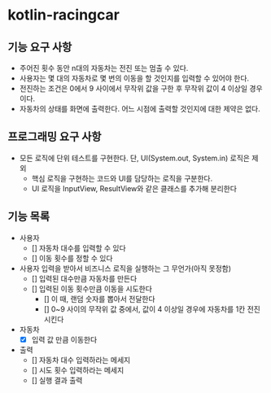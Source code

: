 # kotlin-racingcar
## 기능 요구 사항 
- 주어진 횟수 동안 n대의 자동차는 전진 또는 멈출 수 있다.
- 사용자는 몇 대의 자동차로 몇 번의 이동을 할 것인지를 입력할 수 있어야 한다.
- 전진하는 조건은 0에서 9 사이에서 무작위 값을 구한 후 무작위 값이 4 이상일 경우이다.
- 자동차의 상태를 화면에 출력한다. 어느 시점에 출력할 것인지에 대한 제약은 없다.

## 프로그래밍 요구 사항 
- 모든 로직에 단위 테스트를 구현한다. 단, UI(System.out, System.in) 로직은 제외
  - 핵심 로직을 구현하는 코드와 UI를 담당하는 로직을 구분한다.
  - UI 로직을 InputView, ResultView와 같은 클래스를 추가해 분리한다

## 기능 목록
- 사용자 
  - [] 자동차 대수를 입력할 수 있다 
  - [] 이동 횟수를 정할 수 있다
- 사용자 입력을 받아서 비즈니스 로직을 실행하는 그 무언가(아직 못정함)
  - [] 입력된 대수만큼 자동차를 만든다 
  - [] 입력된 이동 횟수만큼 이동을 시도한다
    - [] 이 때, 랜덤 숫자를 뽑아서 전달한다 
    - [] 0~9 사이의 무작위 값 중에서, 값이 4 이상일 경우에 자동차를 1칸 전진시킨다 
- 자동차
  - [x] 입력 값 만큼 이동한다
- 출력
  - [] 자동차 대수 입력하라는 메세지
  - [] 시도 횟수 입력하라는 메세지
  - [] 실행 결과 출력 